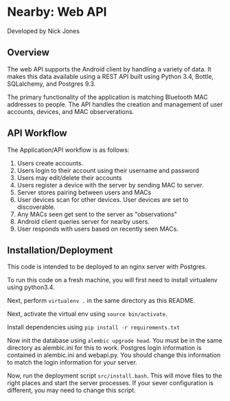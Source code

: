 # Nearby: Web API
Developed by Nick Jones

## Overview
The web API supports the Android client by handling a variety of data.  It
makes this data available using a REST API built using Python 3.4, Bottle,
SQLalchemy, and Postgres 9.3.

The primary functionality of the application is matching Bluetooth MAC addresses
to people.  The API handles the creation and management of user accounts,
devices, and MAC observerations.

## API Workflow
The Application/API workflow is as follows:

1. Users create accounts.
2. Users login to their account using their username and password
3. Users may edit/delete their accounts
4. Users register a device with the server by sending MAC to server.
5. Server stores pairing between users and MACs
6. User devices scan for other devices.  User devices are set to discoverable.
7. Any MACs seen get sent to the server as "observations"
8. Android client queries server for nearby users.
9. User responds with users based on recently seen MACs.

## Installation/Deployment
This code is intended to be deployed to an nginx server with Postgres.

To run this code on a fresh machine, you will first need to install virtualenv
using python3.4.

Next, perform `virtualenv .` in the same directory as this
README.

Next, activate the virtual env using `source bin/activate`.

Install dependencies using `pip install -r requirements.txt`

Now init the database using `alembic upgrade head`.  You must be in the same
directory as alembic.ini for this to work.  Postgres login information is
contained in alembic.ini and webapi.py.  You should change this information
to match the login information for your server.

Now, run the deployment script `src/install.bash`.  This will move
files to the right places and start the server processes.  If your
sever configuration is different, you may need to change this script.
